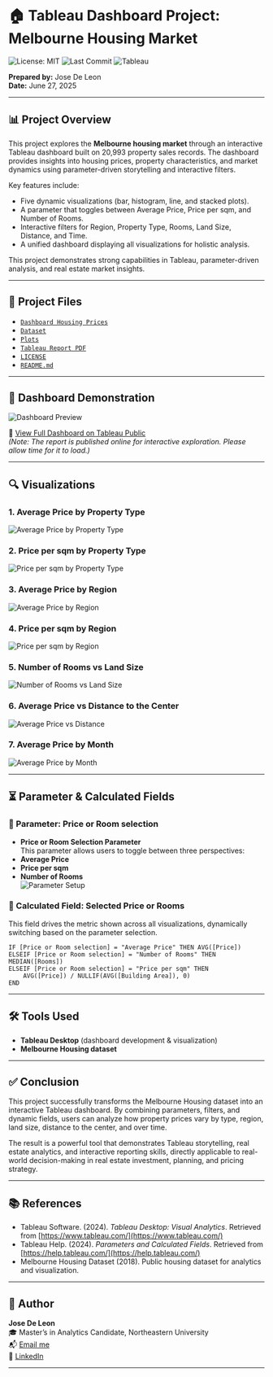# 🏠 Tableau Dashboard Project: Melbourne Housing Market  

![License: MIT](https://img.shields.io/badge/License-MIT-green.svg) 
![Last Commit](https://img.shields.io/github/last-commit/josedeleon-analytics/tableau-melbourne-housing) 
![Tableau](https://img.shields.io/badge/Tableau-Dashboards-blue?logo=tableau&logoColor=white)

**Prepared by:** Jose De Leon  
**Date:** June 27, 2025  

---

## 📊 Project Overview  
This project explores the **Melbourne housing market** through an interactive Tableau dashboard built on 20,993 property sales records. The dashboard provides insights into housing prices, property characteristics, and market dynamics using parameter-driven storytelling and interactive filters.  

Key features include:  
- Five dynamic visualizations (bar, histogram, line, and stacked plots).  
- A parameter that toggles between Average Price, Price per sqm, and Number of Rooms.  
- Interactive filters for Region, Property Type, Rooms, Land Size, Distance, and Time.  
- A unified dashboard displaying all visualizations for holistic analysis.  

This project demonstrates strong capabilities in Tableau, parameter-driven analysis, and real estate market insights.  

---

## 📂 Project Files  
- [`Dashboard Housing Prices`](Dashboard%20Housing%20Prices%20-%20github.twbx)  
- [`Dataset`](Melbourne_housing_cleaned.csv)  
- [`Plots`](plots/)  
- [`Tableau Report PDF`](Tableau%20report%20-%20github.pdf)  
- [`LICENSE`](LICENSE)  
- [`README.md`](README.md) 

---

## 📸 Dashboard Demonstration  

![Dashboard Preview](plots/dasbhboard.png)

🔗 [View Full Dashboard on Tableau Public](https://public.tableau.com/app/profile/jose.de.leon8828/viz/DashboardHousingPrices-github/Dashboard?publish=yes)  
*(Note: The report is published online for interactive exploration. Please allow time for it to load.)*

---

## 🔍 Visualizations  

### 1. Average Price by Property Type  
![Average Price by Property Type](plots/average%20price%20by%20property%20type.png)  

### 2. Price per sqm by Property Type  
![Price per sqm by Property Type](plots/price%20per%20sqm%20by%20property%20type.png)  

### 3. Average Price by Region  
![Average Price by Region](plots/average%20price%20by%20region.png)  

### 4. Price per sqm by Region  
![Price per sqm by Region](plots/price%20per%20sqm%20by%20region.png)  

### 5. Number of Rooms vs Land Size  
![Number of Rooms vs Land Size](plots/number%20of%20rooms%20vs%20land%20size.png)  

### 6. Average Price vs Distance to the Center  
![Average Price vs Distance](plots/average%20price%20vs%20distnace%20to%20the%20center.png)  

### 7. Average Price by Month  
![Average Price by Month](plots/average%20price%20by%20month.png)  


---

## ⏳ Parameter & Calculated Fields  

### 📌 Parameter: Price or Room selection 
- **Price or Room Selection Parameter**  
  This parameter allows users to toggle between three perspectives:  
- **Average Price**  
- **Price per sqm**  
- **Number of Rooms**  
  ![Parameter Setup](plots/parameter.png) 

### 📌 Calculated Field: Selected Price or Rooms  
This field drives the metric shown across all visualizations, dynamically switching based on the parameter selection.  

```tableau
IF [Price or Room selection] = "Average Price" THEN AVG([Price])
ELSEIF [Price or Room selection] = "Number of Rooms" THEN MEDIAN([Rooms])
ELSEIF [Price or Room selection] = "Price per sqm" THEN
    AVG([Price]) / NULLIF(AVG([Building Area]), 0)
END
```

---

## 🛠 Tools Used  
- **Tableau Desktop** (dashboard development & visualization)  
- **Melbourne Housing dataset** 

---

## ✅ Conclusion  
This project successfully transforms the Melbourne Housing dataset into an interactive Tableau dashboard. By combining parameters, filters, and dynamic fields, users can analyze how property prices vary by type, region, land size, distance to the center, and over time.  

The result is a powerful tool that demonstrates Tableau storytelling, real estate analytics, and interactive reporting skills, directly applicable to real-world decision-making in real estate investment, planning, and pricing strategy.  

---

## 📚 References  
- Tableau Software. (2024). *Tableau Desktop: Visual Analytics*. Retrieved from [https://www.tableau.com/](https://www.tableau.com/)  
- Tableau Help. (2024). *Parameters and Calculated Fields*. Retrieved from [https://help.tableau.com/](https://help.tableau.com/)  
- Melbourne Housing Dataset (2018). Public housing dataset for analytics and visualization.  

---

## 👤 Author  

**Jose De Leon**  
🎓 Master’s in Analytics Candidate, Northeastern University  
📬 [Email me](mailto:j.angel2294@gmail.com)  
🔗 [LinkedIn](https://www.linkedin.com/in/jose-de-leon-analytics/)  

---



